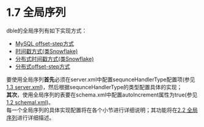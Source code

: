# 1.7 全局序列
dble的全局序列有如下实现方式：

*   [MySQL offset-step方式](1.7_global_sequence/1.7.1_MySQL-offset-setp.md)
*   [时间戳方式(类Snowflake)](1.7_global_sequence/1.7.2_timestamp.md)
*   [分布式时间戳方式(类Snowflake)](1.7_global_sequence/1.7.3_distribute_timestamp.md)
*   [分布式offset-step方式](1.7_global_sequence/1.7.4_distribute_offset-step.md)

要使用全局序列**首先**必须在server.xml中配置sequnceHandlerType配置项(参见 [1.3 server.xml](1.3_server.xml.md))，然后根据sequnceHandlerType的类型配置具体的实现；  
**其次**，使用全局序列的表要在schema.xml中配置autoIncrement属性为true(参见[1.2 schemal.xml](1.2_schema.xml.md))。  
每一个全局序列的具体实现配置将在各个小节进行详细说明；其功能将在[2.2 全局序列](../2.Function/2.2_global_sequence.md)进行详细描述。
